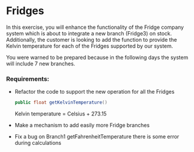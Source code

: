 # Fridges

In this exercise, you will enhance the functionality of the Fridge company system which is about to integrate a new branch (Fridge3) on stock.
Additionally, the customer is looking to add the function to provide the Kelvin temperature for each of the Fridges supported by our system.

You were warned to be prepared because in the following days the system will include 7 new branches.

### Requirements:
- Refactor the code to support the new operation for all the Fridges

    ````java
    public float getKelvinTemperature()
    ````
    <div class="hint">
        Kelvin temperature = Celsius + 273.15
    </div>

- Make a mechanism to add easily more Fridge branches

- Fix a bug on Branch1 getFahrenheitTemperature there is some error during calculations